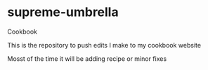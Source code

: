 # supreme-umbrella
Cookbook 

This is the repository to push edits I make to my cookbook website

Mosst of the time it will be adding recipe or minor fixes
